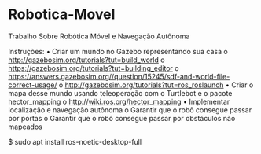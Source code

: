 # Robotica-Movel

Trabalho Sobre Robótica Móvel e Navegação Autônoma

Instruções:
  • Criar um mundo no Gazebo representando sua casa
      o http://gazebosim.org/tutorials?tut=build_world
      o https://gazebosim.org/tutorials?tut=building_editor
      o https://answers.gazebosim.org//question/15245/sdf-and-world-file-correct-usage/
      o http://gazebosim.org/tutorials?tut=ros_roslaunch
  • Criar o mapa desse mundo usando teleoperação com o Turtlebot e o pacote hector_mapping
      o http://wiki.ros.org/hector_mapping
  • Implementar localização e navegação autônoma
      o Garantir que o robô consegue passar por portas
      o Garantir que o robô consegue passar por obstáculos não mapeados
      
      
$ sudo apt install ros-noetic-desktop-full
